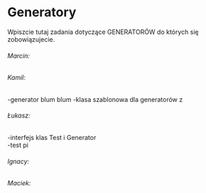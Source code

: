Generatory
==================
Wpiszcie tutaj zadania dotyczące GENERATORÓW do których się zobowiązujecie.

###### Marcin:

###### Kamil:
  -generator blum blum
  -klasa szablonowa dla generatorów z <random>
  
###### Łukasz:
  -interfejs klas Test i Generator  
  -test pi  

###### Ignacy:

###### Maciek:
